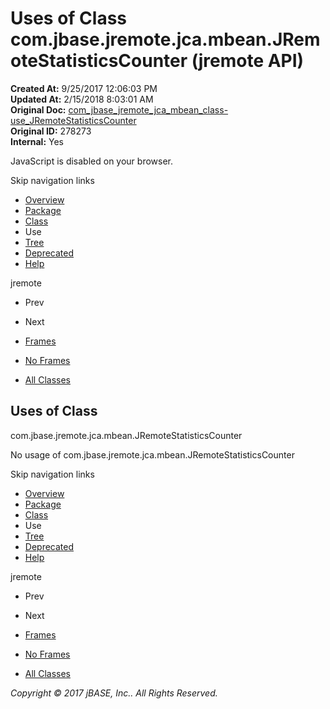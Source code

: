 # Uses of Class com.jbase.jremote.jca.mbean.JRemoteStatisticsCounter (jremote   API)

**Created At:** 9/25/2017 12:06:03 PM  
**Updated At:** 2/15/2018 8:03:01 AM  
**Original Doc:** [com_jbase_jremote_jca_mbean_class-use_JRemoteStatisticsCounter](https://docs.jbase.com/39267-class-use/com_jbase_jremote_jca_mbean_class-use_JRemoteStatisticsCounter)  
**Original ID:** 278273  
**Internal:** Yes  

<!--<br>    try {<br>        if (location.href.indexOf('is-external=true') == -1) {<br>            parent.document.title="Uses of Class com.jbase.jremote.jca.mbean.JRemoteStatisticsCounter (jremote   API)";<br>        }<br>    }<br>    catch(err) {<br>    }<br>//-->
JavaScript is disabled on your browser.

Skip navigation links

- [Overview](../../../../../../overview-summary.html)
- [Package](./../../com.jbase.jremote.jca.mbean-%28jremote---api%29)
- [Class](./../../jremotestatisticscounter-%28jremote---api%29 "class in com.jbase.jremote.jca.mbean")
- Use
- [Tree](./../../com.jbase.jremote.jca.mbean-class-hierarchy-%28jremote---api%29)
- [Deprecated](../../../../../../deprecated-list.html)
- [Help](../../../../../../help-doc.html)


jremote <br>

- Prev
- Next


- [Frames](./.)
- [No Frames](./.)


- [All Classes](../../../../../../allclasses-noframe.html)


<!--<br>  allClassesLink = document.getElementById("allclasses\_navbar\_top");<br>  if(window==top) {<br>    allClassesLink.style.display = "block";<br>  }<br>  else {<br>    allClassesLink.style.display = "none";<br>  }<br>  //-->

## Uses of Class
com.jbase.jremote.jca.mbean.JRemoteStatisticsCounter

No usage of com.jbase.jremote.jca.mbean.JRemoteStatisticsCounter

Skip navigation links

- [Overview](../../../../../../overview-summary.html)
- [Package](./../../com.jbase.jremote.jca.mbean-%28jremote---api%29)
- [Class](./../../jremotestatisticscounter-%28jremote---api%29 "class in com.jbase.jremote.jca.mbean")
- Use
- [Tree](./../../com.jbase.jremote.jca.mbean-class-hierarchy-%28jremote---api%29)
- [Deprecated](../../../../../../deprecated-list.html)
- [Help](../../../../../../help-doc.html)


jremote <br>

- Prev
- Next


- [Frames](./.)
- [No Frames](./.)


- [All Classes](../../../../../../allclasses-noframe.html)


<!--<br>  allClassesLink = document.getElementById("allclasses\_navbar\_bottom");<br>  if(window==top) {<br>    allClassesLink.style.display = "block";<br>  }<br>  else {<br>    allClassesLink.style.display = "none";<br>  }<br>  //-->

*Copyright © 2017 jBASE, Inc.. All Rights Reserved.*
